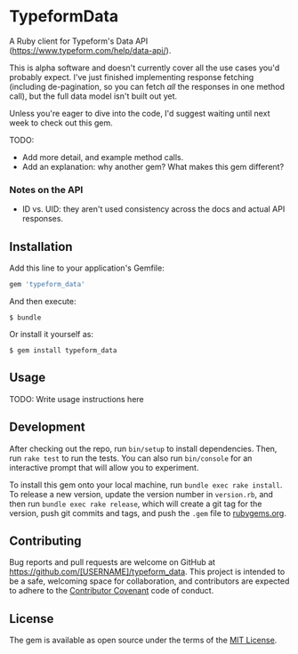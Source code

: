 # TypeformData

A Ruby client for Typeform's Data API (https://www.typeform.com/help/data-api/).

This is alpha software and doesn't currently cover all the use cases you'd probably expect. I've just finished implementing response fetching (including de-pagination, so you can fetch _all_ the responses in one method call), but the full data model isn't built out yet.

Unless you're eager to dive into the code, I'd suggest waiting until next week to check out this gem.

TODO:
  - Add more detail, and example method calls.
  - Add an explanation: why another gem? What makes this gem different?

### Notes on the API

  - ID vs. UID: they aren't used consistency across the docs and actual API responses.

## Installation

Add this line to your application's Gemfile:

```ruby
gem 'typeform_data'
```

And then execute:

    $ bundle

Or install it yourself as:

    $ gem install typeform_data

## Usage

TODO: Write usage instructions here

## Development

After checking out the repo, run `bin/setup` to install dependencies. Then, run `rake test` to run the tests. You can also run `bin/console` for an interactive prompt that will allow you to experiment.

To install this gem onto your local machine, run `bundle exec rake install`. To release a new version, update the version number in `version.rb`, and then run `bundle exec rake release`, which will create a git tag for the version, push git commits and tags, and push the `.gem` file to [rubygems.org](https://rubygems.org).

## Contributing

Bug reports and pull requests are welcome on GitHub at https://github.com/[USERNAME]/typeform_data. This project is intended to be a safe, welcoming space for collaboration, and contributors are expected to adhere to the [Contributor Covenant](http://contributor-covenant.org) code of conduct.


## License

The gem is available as open source under the terms of the [MIT License](http://opensource.org/licenses/MIT).
